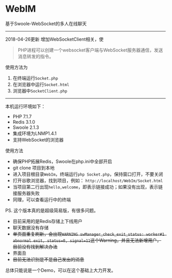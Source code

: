 # WebIM
基于Swoole-WebSocket的多人在线聊天

***
2018-04-26更新
增加WebSocketClient相关，使
>PHP进程可以创建一个websocket客户端与WebSocket服务器通信，发送消息转发的指令。

使用方法为
1. 在终端运行`Socket.php`
2. 在浏览器中运行`Socket.html`
3. 浏览器中`SocketClient.php`
***

本机运行环境如下：
* PHP 7.1.7
* Redis 3.1.0
* Swoole 2.1.3
* 集成环境为LNMP1.4.1
* 支持WebSocket的浏览器

使用方法
* 确保PHP拓展Redis，Swoole在php.ini中全部开启
* git clone 项目到本地
* 进入项目根目录`WebIm`，终端运行`php Socket.php`，保持窗口打开，不要关闭
* 打开谷歌浏览器，找到项目，例如：
`http://localhost/WebIm/Socket.html`
* 当项目第二行出现`hello,welcome`，即表示链接成功；如果没有出现，表示链接服务器失败
* 同理，可以查看运行中的终端

PS. 这个版本真的是超级简易版，有很多问题。
* 目前采用的是Redis存储上下线用户
* 聊天数据没有存储
* ~~单页面重复刷新，会出现`WARNING swManager_check_exit_status: worker#1 abnormal exit, status=0, signal=11`这个Warning，并且无法新增用户，目前没有找到解决办法~~
* 界面丑
* ~~目前无法识别是不是自己发出的消息~~

总体只能说是一个Demo，可以在这个基础上大力开发。


